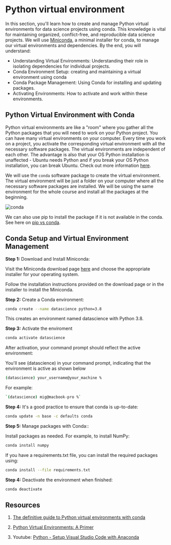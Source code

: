 # Python virtual environment

In this section, you'll learn how to create and manage Python virtual environments for data science projects using conda. This knowledge is vital for maintaining organized, conflict-free, and reproducible data science projects. We will use [Miniconda](https://docs.conda.io/projects/miniconda/en/latest/), a minimal installer for conda, to manage our virtual environments and dependencies. By the end, you will understand:

- Understanding Virtual Environments: Understanding their role in isolating dependencies for individual projects.
- Conda Environment Setup: creating and maintaining a virtual environment using conda
- Conda Package Management: Using Conda for installing and updating packages.
- Activating Environments: How to activate and work within these environments.

## Python Virtual Environment with Conda

Python virtual environments are like a "room" where you gather all the Python packages that you will need to work on your Python project. You can have many virtual environments on your computer. Every time you work on a project, you activate the corresponding virtual environment with all the necessary software packages. The virtual environments are independent of each other. The advantage is also that your OS Python installation is unaffected - Ubuntu needs Python and if you break your OS Python installation, you can break Ubuntu. Check out more information [here](https://realpython.com/python-virtual-environments-a-primer/#what-is-a-virtual-environment).

We will use the `conda` software package to create the virtual environment. The virtual environment will be just a folder on your computer where all the necessary software packages are installed. We will be using the same environment for the whole course and install all the packages at the beginning. 

![conda](https://github.com/arewadataScience/ArewaDS-Machine-Learning/blob/main/Stage-1-Getting-Started/conda.png)




We can also use pip to install the package if it is not available in the conda. See here on [pip vs conda](https://stackoverflow.com/questions/54834579/specific-reasons-to-favor-pip-vs-conda-when-installing-python-packages). 


## Conda Setup and Virtual Environment Management

**Step 1:**  Download and Install Miniconda:

Visit the Miniconda download page [here](https://docs.conda.io/projects/miniconda/en/latest/) and choose the appropriate installer for your operating system.

Follow the installation instructions provided on the download page or in the installer to install the Miniconda.

**Step 2:**  Create a Conda environment:


```bash
conda create --name datascience python=3.8
```

This creates an environment named datascience with Python 3.8.


**Step 3:**  Activate the enviroment


```bash
conda activate datascience

```

After activation, your command prompt should reflect the active environment:

You'll see (datascience) in your command prompt, indicating that the environment is active as shown below

```bash
(datascience) your_username@your_machine %

```
For example:

```bash
`(datascience) mig@macbook-pro %`
```

**Step 4:** It's a good practice to ensure that conda is up-to-date:


```bash
conda update -n base -c defaults conda

```

**Step 5:**  Manage packages with Conda::

Install packages as needed. For example, to install NumPy:


```bash
conda install numpy

```


If you have a requirements.txt file, you can install the required packages using:


```bash
conda install --file requirements.txt

```

**Step 4:** Deactivate the environment when finished:

```bash
conda deactivate

```


## Resources

1. [The definitive guide to Python virtual environments with conda](https://whiteboxml.com/blog/the-definitive-guide-to-python-virtual-environments-with-conda)

2. [Python Virtual Environments: A Primer](https://realpython.com/python-virtual-environments-a-primer/)
3. Youtube: [Python - Setup Visual Studio Code with Anaconda](https://www.youtube.com/watch?v=sts3CFewvkY)



